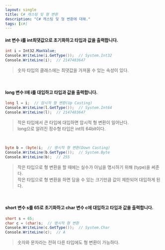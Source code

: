 ```yaml
---
layout: single
title: C# 캐스팅 및 형 변환
description: "C# 캐스팅 및 형 변환에 대해."
tags: [c#]
---
```


#### int 변수 i를 int최댓값으로 초기화하고 타입과 값을 출력합니다.

```csharp
int i = Int32.MaxValue;
Console.WriteLine(i.GetType());  // System.Int32
Console.WriteLine(i);  // 2147483647
```

> 숫자 타입의 클래스에는 최댓값을 가져올 수 있는 속성이 있다.

<br>

#### long 변수 l에 i를 대입하고 타입과 값을 출력합니다.

```csharp
long l = i;  // 암시적 형 변환(Up Casting)
Console.WriteLine(l.GetType());  // System.Int64
Console.WriteLine(l);  // 2147483647
```

> 작은 타입에서 큰 타입에 대입하면 암시적 형 변환이 일어난다.<br>
> long으로 알려진 정수형 타입은 int의 64bit이다.

<br>

```csharp
byte b = (byte)i;  // 명시적 형 변환(Down Casting)
Console.WriteLine(b.GetType());  // System.Byte
Console.WriteLine(b);  // 255
```

> 작은 타입으로 형 변환을 할 때에는 실수가 아님을 명시하기 위해 (type)을 써준다.<br>
> 작은 타입으로 형 변환을 하면 담을 수 있는 크기만큼 값이 제한되어 대입하게 된다.

<br>

#### short 변수 s를 65로 초기화하고 char 변수 c에 대입하고 타입과 값을 출력합니다.

```csharp
short s = 65;
char c = (char)s;  // 명시적 형 변환
Console.WriteLine(c.GetType());  // System.Char
Console.WriteLine(c);  // A
```

> 숫자와 문자라는 전혀 다른 타입에도 형 변환이 가능하다.
